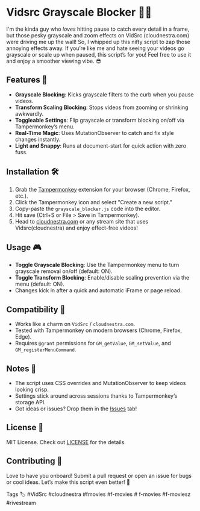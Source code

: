 # Vidsrc Grayscale Blocker 🎥✨

 I'm the kinda guy who *loves* hitting pause to catch every detail in a frame, but those pesky grayscale and zoom effects on VidSrc (cloudnestra.com) were driving me up the wall! So, I whipped up this nifty script to zap those annoying effects away. If you’re like me and hate seeing your videos go grayscale or scale up when paused, this script’s for you! Feel free to use it and enjoy a smoother viewing vibe. 😎

## Features 🌟
- **Grayscale Blocking**: Kicks grayscale filters to the curb when you pause videos. 
- **Transform Scaling Blocking**: Stops videos from zooming or shrinking awkwardly. 
- **Toggleable Settings**: Flip grayscale or transform blocking on/off via Tampermonkey’s menu. 
- **Real-Time Magic**: Uses MutationObserver to catch and fix style changes instantly. 
- **Light and Snappy**: Runs at document-start for quick action with zero fuss.

## Installation 🛠️
1. Grab the [Tampermonkey](https://www.tampermonkey.net/) extension for your browser (Chrome, Firefox, etc.). 
2. Click the Tampermonkey icon and select "Create a new script."
3. Copy-paste the `grayscale_blocker.js` code into the editor.
4. Hit save (Ctrl+S or File > Save in Tampermonkey).
5. Head to [cloudnestra.com](https://cloudnestra.com) or any stream site that uses Vidsrc(cloudnestra) and enjoy effect-free videos! 

## Usage 🎮
- **Toggle Grayscale Blocking**: Use the Tampermonkey menu to turn grayscale removal on/off (default: ON). 
- **Toggle Transform Blocking**: Enable/disable scaling prevention via the menu (default: ON). 
- Changes kick in after a quick and automatic iFrame or page reload. 

## Compatibility 🤝
- Works like a charm on `VidSrc` / `cloudnestra.com`.
- Tested with Tampermonkey on modern browsers (Chrome, Firefox, Edge).
- Requires `@grant` permissions for `GM_getValue`, `GM_setValue`, and `GM_registerMenuCommand`.

## Notes 📝
- The script uses CSS overrides and MutationObserver to keep videos looking crisp.
- Settings stick around across sessions thanks to Tampermonkey’s storage API.
- Got ideas or issues? Drop them in the [Issues](issues) tab! 

## License 📜
MIT License. Check out [LICENSE](LICENSE) for the details.

## Contributing 🤗
Love to have you onboard! Submit a pull request or open an issue for bugs or cool ideas. Let’s make this script even better! 💪

Tags 🏷️
#VidSrc #cloudnestra #fmovies #f-movies # f-movies #f-moviesz #rivestream

